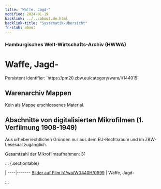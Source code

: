 ```yaml
---
title: "Waffe, Jagd-"
modified: 2024-01-19
backlink: ../../about.de.html
backlink-title: "Systematik-Übersicht"
fn-stub: about
---
```


### Hamburgisches Welt-Wirtschafts-Archiv (HWWA)

# Waffe, Jagd-

<div class="hint">Persistent Identifier: `https://pm20.zbw.eu/category/ware/i/144015`</div>







## Warenarchiv Mappen





Kein als Mappe erschlossenes Material.



<a id="filmsections" />

## Abschnitte von digitalisierten Mikrofilmen (1. Verfilmung 1908-1949)

<p>Aus urheberrechtlichen Gründen nur aus dem EU-Rechtsraum und im ZBW-Lesesaal zugänglich.</p>


<p>Gesamtzahl der Mikrofilmaufnahmen: 31</p>





::: {.sectiontable}

 | 
----|-------
<a class="btn" href="https://pm20.zbw.eu/film/h1/wa/W0440H/0999" rel="nofollow">Bilder auf Film h1/wa/W0440H/0999</a> | Waffe, Jagd-


:::
















